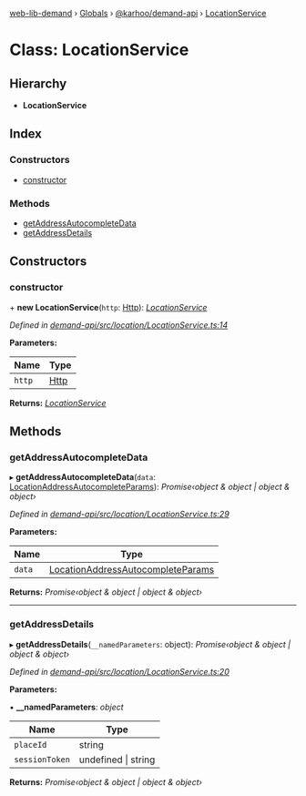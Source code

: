[web-lib-demand](../README.md) › [Globals](../globals.md) › [@karhoo/demand-api](../modules/_karhoo_demand_api.md) › [LocationService](_karhoo_demand_api.locationservice.md)

# Class: LocationService

## Hierarchy

* **LocationService**

## Index

### Constructors

* [constructor](_karhoo_demand_api.locationservice.md#constructor)

### Methods

* [getAddressAutocompleteData](_karhoo_demand_api.locationservice.md#getaddressautocompletedata)
* [getAddressDetails](_karhoo_demand_api.locationservice.md#getaddressdetails)

## Constructors

###  constructor

\+ **new LocationService**(`http`: [Http](../interfaces/_karhoo_demand_api.http.md)): *[LocationService](_karhoo_demand_api.locationservice.md)*

*Defined in [demand-api/src/location/LocationService.ts:14](https://github.com/karhoo/web-lib-demand/blob/2aabb00/packages/demand-api/src/location/LocationService.ts#L14)*

**Parameters:**

Name | Type |
------ | ------ |
`http` | [Http](../interfaces/_karhoo_demand_api.http.md) |

**Returns:** *[LocationService](_karhoo_demand_api.locationservice.md)*

## Methods

###  getAddressAutocompleteData

▸ **getAddressAutocompleteData**(`data`: [LocationAddressAutocompleteParams](../modules/_karhoo_demand_api.md#locationaddressautocompleteparams)): *Promise‹object & object | object & object›*

*Defined in [demand-api/src/location/LocationService.ts:29](https://github.com/karhoo/web-lib-demand/blob/2aabb00/packages/demand-api/src/location/LocationService.ts#L29)*

**Parameters:**

Name | Type |
------ | ------ |
`data` | [LocationAddressAutocompleteParams](../modules/_karhoo_demand_api.md#locationaddressautocompleteparams) |

**Returns:** *Promise‹object & object | object & object›*

___

###  getAddressDetails

▸ **getAddressDetails**(`__namedParameters`: object): *Promise‹object & object | object & object›*

*Defined in [demand-api/src/location/LocationService.ts:20](https://github.com/karhoo/web-lib-demand/blob/2aabb00/packages/demand-api/src/location/LocationService.ts#L20)*

**Parameters:**

▪ **__namedParameters**: *object*

Name | Type |
------ | ------ |
`placeId` | string |
`sessionToken` | undefined &#124; string |

**Returns:** *Promise‹object & object | object & object›*
